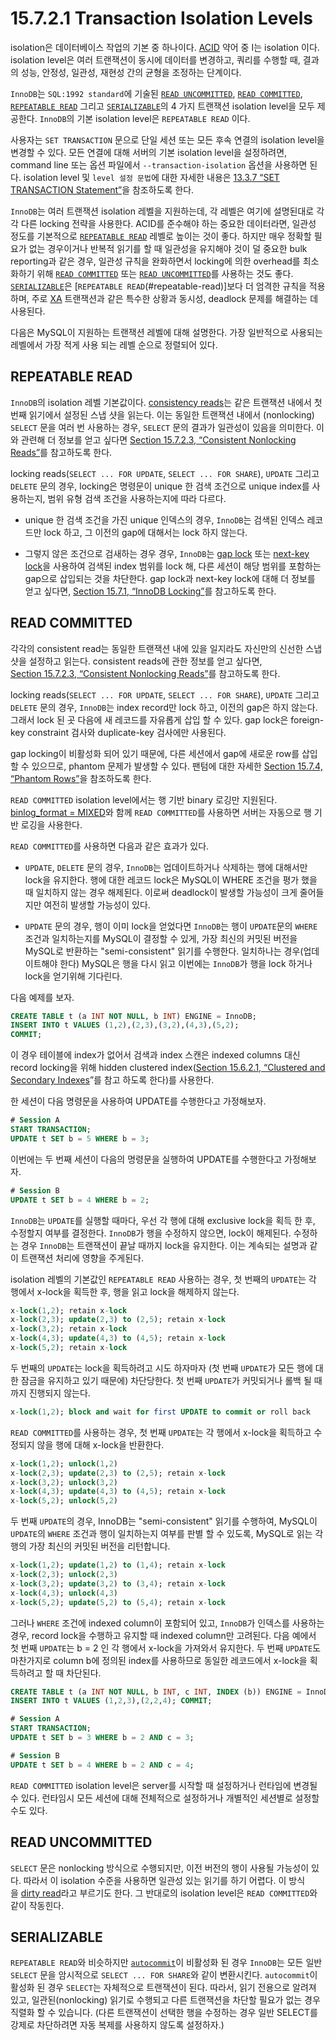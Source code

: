 # 15.7.2.1 Transaction Isolation Levels

isolation은 데이터베이스 작업의 기본 중 하나이다. [ACID](https://dev.mysql.com/doc/refman/8.0/en/glossary.html#glos_acid) 약어 중 I는 isolation 이다. isolation level은 여러 트랜잭션이 동시에 데이터를 변경하고, 쿼리를 수행할 때, 결과의 성능, 안정성, 일관성, 재현성 간의 균형을 조정하는 단계이다.

`InnoDB`는 `SQL:1992 standard`에 기술된 [`READ UNCOMMITTED`](#read-uncommitted), [`READ COMMITTED`](#read-committed), [`REPEATABLE READ`](#repeatable-read) 그리고 [`SERIALIZABLE`](#serializable)의 4 가지 트랜잭션 isolation level을 모두 제공한다. `InnoDB`의 기본 isolation level은 `REPEATABLE READ` 이다.

사용자는 `SET TRANSACTION` 문으로 단일 세션 또는 모든 후속 연결의 isolation level을 변경할 수 있다. 모든 연결에 대해 서버의 기본 isolation level을 설정하려면, command line 또는 옵션 파일에서 `--transaction-isolation` 옵션을 사용하면 된다. isolation level 및 `level 설정 문법`에 대한 자세한 내용은 [13.3.7 “SET TRANSACTION Statement”](https://dev.mysql.com/doc/refman/8.0/en/set-transaction.html)을 참조하도록 한다.

`InnoDB`는 여러 트랜잭션 isolation 레벨을 지원하는데, 각 레벨은 여기에 설명된대로 각각 다른 locking 전략을 사용한다. ACID를 준수해야 하는 중요한 데이터라면, 일관성 정도를 기본적으로 [`REPEATABLE READ`](#repeatable-read) 레벨로 높이는 것이 좋다. 하지만 매우 정확할 필요가 없는 경우이거나 반복적 읽기를 할 때 일관성을 유지해야 것이 덜 중요한 bulk reporting과 같은 경우, 일관성 규칙을 완화하면서 locking에 의한 overhead를 최소화하기 위해 [`READ COMMITTED`](#read-committed) 또는 [`READ UNCOMMITTED`](#read-uncommitted)를 사용하는 것도 좋다. [`SERIALIZABLE`](#serializable)은 [`REPEATABLE READ`(#repeatable-read)]보다 더 엄격한 규칙을 적용하며, 주로 [XA](https://dev.mysql.com/doc/refman/8.0/en/glossary.html#glos_xa) 트랜잭션과 같은 특수한 상황과 동시성, deadlock 문제를 해결하는 데 사용된다. 

다음은 MySQL이 지원하는 트랜잭션 레벨에 대해 설명한다. 가장 일반적으로 사용되는 레벨에서 가장 적게 사용 되는 레벨 순으로 정렬되어 있다.


## REPEATABLE READ

`InnoDB`의 isolation 레벨 기본값이다. [consistency reads](https://dev.mysql.com/doc/refman/8.0/en/glossary.html#glos_consistent_read)는 같은 트랜잭션 내에서 첫 번째 읽기에서 설정된 스냅 샷을 읽는다. 이는 동일한 트랜잭션 내에서 (nonlocking) `SELECT` 문을 여러 번 사용하는 경우, `SELECT` 문의 결과가 일관성이 있음을 의미한다. 이와 관련해 더 정보를 얻고 싶다면 [Section 15.7.2.3, “Consistent Nonlocking Reads”](./15.7.2.3-Consistent-Nonlocking-Reads.md)를 참고하도록 한다.

locking reads(`SELECT ... FOR UPDATE`, `SELECT ... FOR SHARE`), `UPDATE` 그리고 `DELETE` 문의 경우, locking은 명령문이 unique 한 검색 조건으로 unique index를 사용하는지, 범위 유형 검색 조건을 사용하는지에 따라 다르다.

- unique 한 검색 조건을 가진 unique 인덱스의 경우, `InnoDB`는 검색된 인덱스 레코드만 lock 하고, 그 이전의 gap에 대해서는 lock 하지 않는다.

- 그렇지 않은 조건으로 검새하는 경우 경우, `InnoDB`는 [gap lock](https://dev.mysql.com/doc/refman/8.0/en/glossary.html#glos_gap_lock) 또는 [next-key lock](https://dev.mysql.com/doc/refman/8.0/en/glossary.html#glos_next_key_lock)을 사용하여 검색된 index 범위를 lock 해, 다른 세션이 해당 범위를 포함하는 gap으로 삽입되는 것을 차단한다. gap lock과 next-key lock에 대해 더 정보를 얻고 싶다면, [Section 15.7.1, “InnoDB Locking”](./15.7.1-InnoDB-Locking.md)를 참고하도록 한다.


## READ COMMITTED

각각의 consistent read는 동일한 트랜잭션 내에 있을 일지라도 자신만의 신선한 스냅샷을 설정하고 읽는다. consistent reads에 관한 정보를 얻고 싶다면, [Section 15.7.2.3, “Consistent Nonlocking Reads”](./15.7.2.3-Consistent-Nonlocking-Reads.md)를 참고하도록 한다.

locking reads(`SELECT ... FOR UPDATE`, `SELECT ... FOR SHARE`), `UPDATE` 그리고 `DELETE` 문의 경우, `InnoDB`는 index record만 lock 하고, 이전의 gap은 하지 않는다. 그래서 lock 된 곳 다음에 새 레코드를 자유롭게 삽입 할 수 있다. gap lock은 foreign-key constraint 검사와 duplicate-key 검사에만 사용된다.

gap locking이 비활성화 되어 있기 때문에, 다른 세션에서 gap에 새로운 row를 삽입 할 수 있으므로, phantom 문제가 발생할 수 있다. 팬텀에 대한 자세한 [Section 15.7.4, “Phantom Rows”](./15.7.4-Phantom-Rows)을 참조하도록 한다.

`READ COMMITTED` isolation level에서는 행 기반 binary 로깅만 지원된다. [binlog_format = MIXED](https://dev.mysql.com/doc/refman/8.0/en/replication-options-binary-log.html#sysvar_binlog_format)와 함께 `READ COMMITTED`를 사용하면 서버는 자동으로 행 기반 로깅을 사용한다.

`READ COMMITTED`를 사용하면 다음과 같은 효과가 있다.

- `UPDATE`, `DELETE` 문의 경우, `InnoDB`는 업데이트하거나 삭제하는 행에 대해서만 lock을 유지한다. 행에 대한 레코드 lock은 MySQL이 WHERE 조건을 평가 했을 때 일치하지 않는 경우 해제된다. 이로써 deadlock이 발생할 가능성이 크게 줄어들지만 여전히 발생할 가능성이 있다.

- `UPDATE` 문의 경우, 행이 이미 lock을 얻었다면 `InnoDB`는 행이 `UPDATE`문의 `WHERE` 조건과 일치하는지를 MySQL이 결정할 수 있게, 가장 최신의 커밋된 버전을 MySQL로 반환하는 "semi-consistent" 읽기를 수행한다. 일치하나는 경우(업데이트해야 한다) MySQL은 행을 다시 읽고 이번에는 `InnoDB`가 행을 lock 하거나 lock을 얻기위해 기다린다.

다음 예제를 보자.

```sql
CREATE TABLE t (a INT NOT NULL, b INT) ENGINE = InnoDB;
INSERT INTO t VALUES (1,2),(2,3),(3,2),(4,3),(5,2); 
COMMIT;
```

이 경우 테이블에 index가 없어서 검색과 index 스캔은 indexed columns 대신 record locking을 위해 hidden clustered index([Section 15.6.2.1, “Clustered and Secondary Indexes](https://dev.mysql.com/doc/refman/8.0/en/innodb-index-types.html)”를 참고 하도록 한다)를 사용한다.

한 세션이 다음 명령문을 사용하여 UPDATE를 수행한다고 가정해보자.

```sql
# Session A 
START TRANSACTION; 
UPDATE t SET b = 5 WHERE b = 3;
```

이번에는 두 번째 세션이 다음의 명령문을 실행하여 UPDATE를 수행한다고 가정해보자.

```sql
# Session B 
UPDATE t SET b = 4 WHERE b = 2;
```

`InnoDB`는 `UPDATE`를 실행할 때마다, 우선 각 행에 대해 exclusive lock을 획득 한 후, 수정할지 여부를 결정한다. `InnoDB`가 행을 수정하지 않으면, lock이 해제된다. 수정하는 경우 `InnoDB`는 트랜잭션이 끝날 때까지 lock을 유지한다. 이는 계속되는 설명과 같이 트랜잭션 처리에 영향을 주게된다.

isolation 레벨의 기본값인 `REPEATABLE READ` 사용하는 경우, 첫 번째의 `UPDATE`는 각 행에서 x-lock을 획득한 후, 행을 읽고 lock을 해제하지 않는다.

```sql
x-lock(1,2); retain x-lock 
x-lock(2,3); update(2,3) to (2,5); retain x-lock 
x-lock(3,2); retain x-lock 
x-lock(4,3); update(4,3) to (4,5); retain x-lock 
x-lock(5,2); retain x-lock
```

두 번째의 `UPDATE`는 lock을 획득하려고 시도 하자마자 (첫 번째 `UPDATE`가 모든 행에 대한 잠금을 유지하고 있기 때문에) 차단당한다. 첫 번째 `UPDATE`가 커밋되거나 롤백 될 때까지 진행되지 않는다.

```sql
x-lock(1,2); block and wait for first UPDATE to commit or roll back
```

`READ COMMITTED`를 사용하는 경우, 첫 번째 `UPDATE`는 각 행에서 x-lock을 획득하고 수정되지 않을 행에 대해 x-lock을 반환한다.

```sql
x-lock(1,2); unlock(1,2) 
x-lock(2,3); update(2,3) to (2,5); retain x-lock 
x-lock(3,2); unlock(3,2) 
x-lock(4,3); update(4,3) to (4,5); retain x-lock 
x-lock(5,2); unlock(5,2)
```

두 번째 `UPDATE`의 경우, InnoDB는 "semi-consistent" 읽기를 수행하여, MySQL이 `UPDATE`의 `WHERE` 조건과 행이 일치하는지 여부를 판별 할 수 있도록, MySQL로 읽는 각 행의 가장 최신의 커밋된 버전을 리턴합니다.

```sql
x-lock(1,2); update(1,2) to (1,4); retain x-lock 
x-lock(2,3); unlock(2,3) 
x-lock(3,2); update(3,2) to (3,4); retain x-lock 
x-lock(4,3); unlock(4,3) 
x-lock(5,2); update(5,2) to (5,4); retain x-lock
```

그러나 `WHERE` 조건에 indexed column이 포함되어 있고, `InnoDB`가 인덱스를 사용하는 경우, record lock을 수행하고 유지할 때 indexed column만 고려된다. 다음 예에서 첫 번째 `UPDATE`는 b = 2 인 각 행에서 x-lock을 가져와서 유지한다. 두 번째 `UPDATE`도 마찬가지로 column b에 정의된 index를 사용하므로 동일한 레코드에서 x-lock을 획득하려고 할 때 차단된다.

```sql
CREATE TABLE t (a INT NOT NULL, b INT, c INT, INDEX (b)) ENGINE = InnoDB; 
INSERT INTO t VALUES (1,2,3),(2,2,4); COMMIT; 

# Session A 
START TRANSACTION; 
UPDATE t SET b = 3 WHERE b = 2 AND c = 3; 

# Session B 
UPDATE t SET b = 4 WHERE b = 2 AND c = 4;
```

`READ COMMITTED` isolation level은 server를 시작할 때 설정하거나 런타임에 변경될 수 있다. 런타임시 모든 세션에 대해 전체적으로 설정하거나 개별적인 세션별로 설정할 수도 있다.


## READ UNCOMMITTED

`SELECT` 문은 nonlocking 방식으로 수행되지만, 이전 버전의 행이 사용될 가능성이 있다. 따라서 이 isolation 수준을 사용하면 일관성 있는 읽기를 하기 어렵다. 이 방식을 [dirty read](https://dev.mysql.com/doc/refman/8.0/en/glossary.html#glos_dirty_read)라고 부르기도 한다. 그 반대로의 isolation level은 `READ COMMITTED`와 같이 작동힌다.


## SERIALIZABLE

`REPEATABLE READ`와 비슷하지만 [`autocommit`](https://dev.mysql.com/doc/refman/8.0/en/server-system-variables.html#sysvar_autocommit)이 비활성화 된 경우 `InnoDB`는 모든 일반 `SELECT` 문을 암시적으로 `SELECT ... FOR SHARE`와 같이 변환시킨다. `autocommit`이 활성화 된 경우 `SELECT`는 자체적으로 트랜잭션이 된다. 따라서, 읽기 전용으로 알려져 있고, 일관된(nonlocking) 읽기로 수행되고 다른 트랜잭션을 차단할 필요가 없는 경우 직렬화 할 수 있습니다. (다른 트랜잭션이 선택한 행을 수정하는 경우 일반 SELECT를 강제로 차단하려면 자동 복제를 사용하지 않도록 설정하자.)
